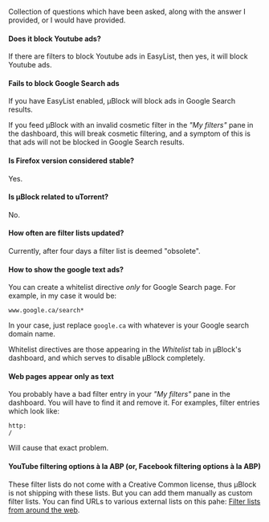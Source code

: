 Collection of questions which have been asked, along with the answer I provided, or I would have provided.

#### Does it block Youtube ads?

If there are filters to block Youtube ads in EasyList, then yes, it will block Youtube ads.

#### Fails to block Google Search ads

If you have EasyList enabled, µBlock will block ads in Google Search results.

If you feed µBlock with an invalid cosmetic filter in the _"My filters"_ pane in the dashboard, this will break cosmetic filtering, and a symptom of this is that ads will not be blocked in Google Search results.

#### Is Firefox version considered stable?

Yes.

#### Is µBlock related to uTorrent?

No.

#### How often are filter lists updated?

Currently, after four days a filter list is deemed "obsolete".

#### How to show the google text ads?

You can create a whitelist directive *only* for Google Search page. For example, in my case it would be:

    www.google.ca/search*

In your case, just replace `google.ca` with whatever is your Google search domain name.

Whitelist directives are those appearing in the _Whitelist_ tab in µBlock's dashboard, and which serves to disable µBlock completely.

#### Web pages appear only as text

You probably have a bad filter entry in your _"My filters"_ pane in the dashboard. You will have to find it and remove it. For examples, filter entries which look like:

    http:
    /

Will cause that exact problem.

#### YouTube filtering options à la ABP (or, Facebook filtering options à la ABP)

These filter lists do not come with a Creative Common license, thus µBlock is not shipping with these lists. But you can add them manually as custom filter lists. You can find URLs to various external lists on this pahe: [Filter lists from around the web](https://github.com/gorhill/uBlock/wiki/Filter-lists-from-around-the-web).
